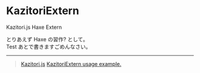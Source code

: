 KazitoriExtern
==============

Kazitori.js Haxe Extern

とりあえず Haxe の習作? として。  
Test あとで書きますごめんなさい。

------------------------------

> [Kazitori.js](https://github.com/glassesfactory/kazitori.js)
> [KazitoriExtern usage example.](https://gist.github.com/glassesfactory/5795083)